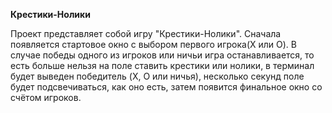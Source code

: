 **Крестики-Нолики**

Проект представляет собой игру "Крестики-Нолики". 
Сначала появляется стартовое окно с выбором первого игрока(X или O).
В случае победы одного из игроков или ничьи игра останавливается, 
то есть больше нельзя на поле ставить крестики или нолики, 
в терминал будет выведен победитель (X, O или ничья), несколько секунд поле будет подсвечиваться, 
как оно есть, затем появится финальное окно со счётом игроков. 
